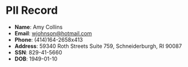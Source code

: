 # PII Record
- **Name**: Amy Collins
- **Email**: wjohnson@hotmail.com
- **Phone**: (414)164-2658x413
- **Address**: 59340 Roth Streets Suite 759, Schneiderburgh, RI 90087
- **SSN**: 829-41-5660
- **DOB**: 1949-01-10
